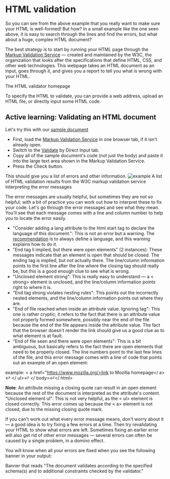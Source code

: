 # HTML validation

So you can see from the above example that you really want to make sure your HTML is well-formed! But how? In a small example like the one seen above, it is easy to search through the lines and find the errors, but what about a huge, complex HTML document?

The best strategy is to start by running your HTML page through the [Markup Validation Service](https://validator.w3.org/) — created and maintained by the W3C, the organization that looks after the specifications that define HTML, CSS, and other web technologies. This webpage takes an HTML document as an input, goes through it, and gives you a report to tell you what is wrong with your HTML.

The HTML validator homepage

To specify the HTML to validate, you can provide a web address, upload an HTML file, or directly input some HTML code.

## Active learning: Validating an HTML document

Let's try this with our [sample document](https://github.com/mdn/learning-area/blob/master/html/introduction-to-html/debugging-html/debug-example.html)

  - First, load the [Markup Validation Service](https://validator.w3.org/) in one browser tab, if it isn't already open.
  - Switch to the [Validate](https://validator.w3.org/#validate_by_input) by Direct Input tab.
  - Copy all of the sample document's code (not just the body) and paste it into the large text area shown in the Markup Validation Service.
  - Press the Check button.

This should give you a list of errors and other information.
![example](https://developer.mozilla.org/en-US/docs/Learn/HTML/Introduction_to_HTML/Debugging_HTML/validation-results.png)
A list of HTML validation results from the W3C markup validation service
Interpreting the error messages

The error messages are usually helpful, but sometimes they are not so helpful; with a bit of practice you can work out how to interpret these to fix your code. Let's go through the error messages and see what they mean. You'll see that each message comes with a line and column number to help you to locate the error easily.

  * "Consider adding a lang attribute to the html start tag to declare the language of this document.": This is not an error but a warning. The [recommendation](https://www.w3.org/International/questions/qa-html-language-declarations) is to always define a language, and this warning explains how to do it.
  * "End tag li implied, but there were open elements" (2 instances): These messages indicate that an element is open that should be closed. The ending tag is implied, but not actually there. The line/column information points to the first line after the line where the closing tag should really be, but this is a good enough clue to see what is wrong.
  * "Unclosed element strong": This is really easy to understand — a < strong> element is unclosed, and the line/column information points right to where it is.
  * "End tag strong violates nesting rules": This points out the incorrectly nested elements, and the line/column information points out where they are.
  * "End of file reached when inside an attribute value. Ignoring tag": This one is rather cryptic; it refers to the fact that there is an attribute value not properly formed somewhere, possibly near the end of the file because the end of the file appears inside the attribute value. The fact that the browser doesn't render the link should give us a good clue as to what element is at fault.
  * "End of file seen and there were open elements": This is a bit ambiguous, but basically refers to the fact there are open elements that need to be properly closed. The line numbers point to the last few lines of the file, and this error message comes with a line of code that points out an example of an open element:

  example: < a href="https://www.mozilla.org/>link to Mozilla homepage</ a> ↩ </ ul>↩ </ body>↩</ html>

  **Note**: An attribute missing a closing quote can result in an open element because the rest of the document is interpreted as the attribute's content.
    "Unclosed element ul": This is not very helpful, as the < ul> element is closed correctly. This error comes up because the < a> element is not closed, due to the missing closing quote mark.

If you can't work out what every error message means, don't worry about it — a good idea is to try fixing a few errors at a time. Then try revalidating your HTML to show what errors are left. Sometimes fixing an earlier error will also get rid of other error messages — several errors can often be caused by a single problem, in a domino effect.

You will know when all your errors are fixed when you see the following banner in your output:

Banner that reads "The document validates according to the specified schema(s) and to additional constraints checked by the validator." 